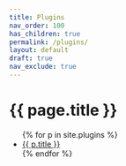 ```yaml
---
title: Plugins
nav_order: 100
has_children: true
permalink: /plugins/
layout: default
draft: true
nav_exclude: true
---
```


# {{ page.title }}

<ul>
  {% for p in site.plugins %}
    <li><a href="{{ p.url }}">{{ p.title }}</a></li>
  {% endfor %}
</ul>
